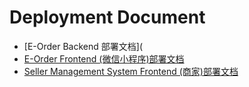 # Deployment Document

- [E-Order Backend 部署文档](
- [E-Order Frontend (微信小程序)部署文档]()
- [Seller Management System Frontend (商家)部署文档]()
